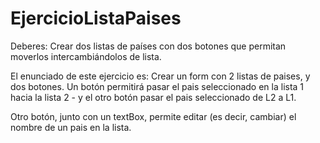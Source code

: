 # EjercicioListaPaises
Deberes: Crear dos listas de países con dos botones que permitan moverlos intercambiándolos de lista.


El enunciado de este ejercicio es:
Crear un form con 2 listas de paises, y dos botones. 
Un botón permitirá pasar el pais seleccionado en la 
lista 1 hacia la lista 2 - y el otro botón pasar el 
pais seleccionado de L2 a L1.

Otro botón, junto con un textBox, permite editar (es 
decir, cambiar) el nombre de un pais en la lista.
